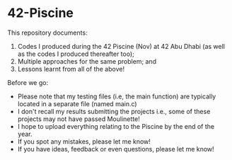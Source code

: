 # 42-Piscine

This repository documents:
1. Codes I produced during the 42 Piscine (Nov) at 42 Abu Dhabi (as well as the codes I produced thereafter too);
2. Multiple approaches for the same problem; and
3. Lessons learnt from all of the above!

Before we go:
- Please note that my testing files (i.e, the main function) are typically located in a separate file (named main.c)
- I don't recall my results submitting the projects i.e., some of these projects may not have passed Moulinette!
- I hope to upload everything relating to the Piscine by the end of the year.
- If you spot any mistakes, please let me know!
- If you have ideas, feedback or even questions, please let me know!